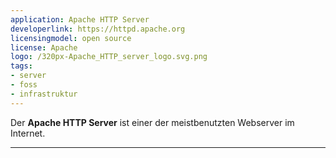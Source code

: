 ```yaml
---
application: Apache HTTP Server
developerlink: https://httpd.apache.org
licensingmodel: open source
license: Apache
logo: /320px-Apache_HTTP_server_logo.svg.png
tags:
- server
- foss
- infrastruktur
---
```

Der __Apache HTTP Server__ ist einer der meistbenutzten Webserver im Internet.

---
